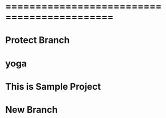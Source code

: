 # ============================================
# Protect Branch
# yoga
# This is Sample Project
# New Branch
